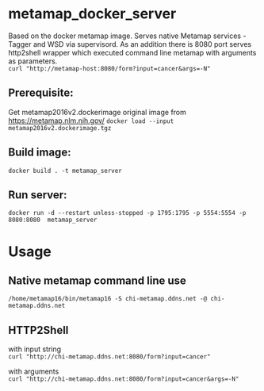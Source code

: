 # metamap_docker_server
Based on the docker metamap image. Serves native Metamap services - Tagger and WSD via supervisord. As an addition there is 8080 port serves http2shell wrapper which executed command line metamap with arguments as parameters.   
`curl "http://metamap-host:8080/form?input=cancer&args=-N"`

## Prerequisite:
Get metamap2016v2.dockerimage original image from https://metamap.nlm.nih.gov/
`docker load --input metamap2016v2.dockerimage.tgz`

## Build image:
`docker build . -t metamap_server`

## Run server: 
`docker run -d --restart unless-stopped -p 1795:1795 -p 5554:5554 -p 8080:8080  metamap_server`

# Usage
## Native metamap command line use
`/home/metamap16/bin/metamap16 -S chi-metamap.ddns.net -@ chi-metamap.ddns.net`

## HTTP2Shell

with input string  
`curl "http://chi-metamap.ddns.net:8080/form?input=cancer"`  

with arguments  
`curl "http://chi-metamap.ddns.net:8080/form?input=cancer&args=-N"`
